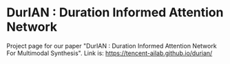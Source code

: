 # DurIAN : Duration Informed Attention Network

Project page for our paper "DurIAN : Duration Informed Attention Network For Multimodal Synthesis". Link is: https://tencent-ailab.github.io/durian/
